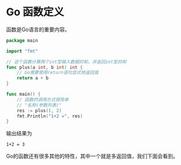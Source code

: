 # Go 函数定义

函数是Go语言的重要内容。

```go
package main

import "fmt"

// 这个函数计算两个int型输入数据的和，并返回int型的和
func plus(a int, b int) int {
	// Go需要使用return语句显式地返回值
	return a + b
}

func main() {
	// 函数的调用方式很简单
	// "名称(参数列表)"
	res := plus(1, 2)
	fmt.Println("1+2 =", res)
}
```
输出结果为
```
1+2 = 3
```

Go的函数还有很多其他的特性，其中一个就是多返回值，我们下面会看到。